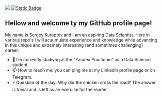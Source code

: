 <a href="https://www.linkedin.com/in/sergey-kuroptev-0015402a2/"><img src="https://img.shields.io/badge/LINKEDIN-12100E?logo=linkedin&color=282A36&logoColor=white" /></a>
<a href="https://t.me/SKuroptev"><img alt="Static Badge" src="https://img.shields.io/badge/TELEGRAM-%40SKuroptev?style=flat&logo=telegram&color=grey"></a>

## Hellow and welcome ty my GitHub profile page! <br>
My name is Sergey Kuroptev and I am an aspiring Data Scientist.
Here in various repo's I will acuumulate experience and knowledge while advancing in this unique and extremely interesting (and sometimes challenging) career.




    


- 🌱 I’m currently studiyng at the "Yandex Practicum" as a Data Science student.
- 📫 How to reach me: you can ping me at my LinkedIn profile page or on Telegram.
- ⚡ Question of the day: Why did the chicken cross the road? The answer is trivial and is left as an exercise for the reader.

<!--
**mrBrain101/mrBrain101** is a ✨ _special_ ✨ repository because its `README.md` (this file) appears on your GitHub profile.

Here are some ideas to get you started:

- 🔭 I’m currently 

- 👯 I’m looking to collaborate on ...
- 🤔 I’m looking for help with ...
- 💬 Ask me about ...
- 📫 How to reach me: ...
- 😄 Pronouns: ...

-->
